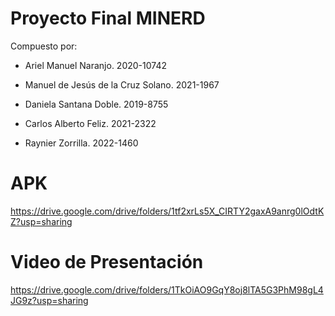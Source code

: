 # Proyecto Final MINERD

Compuesto por:

- Ariel Manuel Naranjo. 2020-10742

- Manuel de Jesús de la Cruz Solano. 2021-1967

- Daniela Santana Doble. 2019-8755

- Carlos Alberto Feliz. 2021-2322

- Raynier Zorrilla. 2022-1460

# APK

https://drive.google.com/drive/folders/1tf2xrLs5X_CIRTY2gaxA9anrg0lOdtKZ?usp=sharing

# Video de Presentación

https://drive.google.com/drive/folders/1TkOiAO9GqY8oj8lTA5G3PhM98gL4JG9z?usp=sharing

